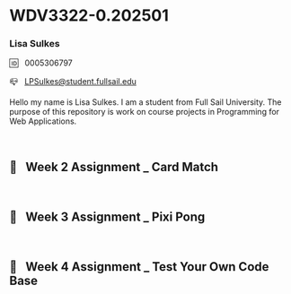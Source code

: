 # WDV3322-0.202501
### Lisa Sulkes

🆔 &nbsp; 0005306797

📪 &nbsp; LPSulkes@student.fullsail.edu

Hello my name is Lisa Sulkes. I am a student from Full Sail University. The purpose of this repository is work on course projects in Programming for Web Applications.

<br>

## 📢 &nbsp; Week 2 Assignment _ Card Match

<br>

## 📢 &nbsp; Week 3 Assignment _ Pixi Pong

<br>

## 📢 &nbsp; Week 4 Assignment _ Test Your Own Code Base
